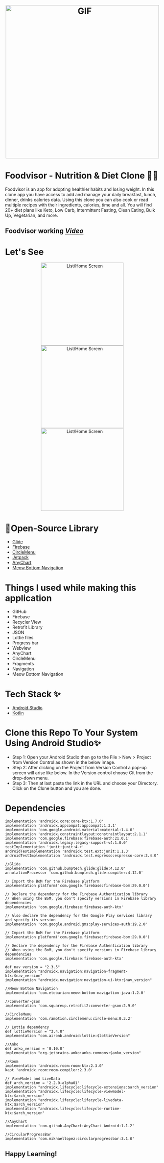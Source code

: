 <h1 align="center"> <img alt="GIF" src="src/foodvisor-src/FV-logo-horiz-green2.png" width = 500/></h1>

# **Foodvisor - Nutrition & Diet Clone 🤩🔥** 
Foodvisor is an app for adopting healthier habits and losing weight. In this clone app you have access to add and manage your daily breakfast, lunch, dinner, drinks calories data. Using this clone you can also cook or read multiple recipes with their ingredients, calories, time and all. You will find 20+ diet plans like Keto, Low Carb, Intermittent Fasting, Clean Eating, Bulk Up, Vegetarian, and more.

## Foodvisor working *[Video](https://drive.google.com/file/d/16Cu1sorftvj-CFHfXNQhweCbcHRz8n08/view?usp=sharing)*

# Let's See
<p align="center">
  <img src="src/foodvisor-src/Screenshot_3.jpg" width="270" alt="List/Home Screen">
  <img src="src/foodvisor-src/Screenshot_2.jpg" width="270" alt="List/Home Screen">
  <img src="src/foodvisor-src/Screenshot_4.jpg" width="270" alt="List/Home Screen">
</p>

# 🔗Open-Source Library

* [Glide](https://github.com/bumptech/glide)
* [Firebase](https://firebase.google.com/docs/auth)
* [CircleMenu](https://github.com/Ramotion/circle-menu)
* [Jetpack](https://developer.android.com/jetpack)
* [AnyChart](https://github.com/AnyChart/AnyChart-Android)
* [Meow Bottom Navigation](https://github.com/oneHamidreza/MeowBottomNavigation)

# Things I used while making this application

* GitHub
* Firebase
* Recycler View
* Retrofit Library
* JSON
* Lottie files
* Progress bar
* Webview
* AnyChart
* CircleMenu
* Fragments
* Navigation
* Meow Bottom Navigation

# Tech Stack ✨

* [Android Studio](https://developer.android.com/studio)
* [Kotlin](https://kotlinlang.org/)

# Clone this Repo To Your System Using Android Studio✨

* Step 1: Open your Android Studio then go to the File > New > Project from Version Control as shown in the below image.
* Step 2: After clicking on the Project from Version Control a pop-up screen will arise like below. In the Version control choose Git from the drop-down menu.
* Step 3: Then at last paste the link in the URL and choose your Directory. Click on the Clone button and you are done.

# Dependencies 

    implementation 'androidx.core:core-ktx:1.7.0'
    implementation 'androidx.appcompat:appcompat:1.3.1'
    implementation 'com.google.android.material:material:1.4.0'
    implementation 'androidx.constraintlayout:constraintlayout:2.1.1'
    implementation 'com.google.firebase:firebase-auth:21.0.1'
    implementation 'androidx.legacy:legacy-support-v4:1.0.0'
    testImplementation 'junit:junit:4.+'
    androidTestImplementation 'androidx.test.ext:junit:1.1.3'
    androidTestImplementation 'androidx.test.espresso:espresso-core:3.4.0'

    //Glide
    implementation 'com.github.bumptech.glide:glide:4.12.0'
    annotationProcessor 'com.github.bumptech.glide:compiler:4.12.0'

    // Import the BoM for the Firebase platform
    implementation platform('com.google.firebase:firebase-bom:29.0.0')

    // Declare the dependency for the Firebase Authentication library
    // When using the BoM, you don't specify versions in Firebase library dependencies
    implementation 'com.google.firebase:firebase-auth-ktx'

    // Also declare the dependency for the Google Play services library and specify its version
    implementation 'com.google.android.gms:play-services-auth:19.2.0'

    // Import the BoM for the Firebase platform
    implementation platform('com.google.firebase:firebase-bom:29.0.0')

    // Declare the dependency for the Firebase Authentication library
    // When using the BoM, you don't specify versions in Firebase library dependencies
    implementation 'com.google.firebase:firebase-auth-ktx'

    def nav_version = "2.3.5"
    implementation "androidx.navigation:navigation-fragment-ktx:$nav_version"
    implementation "androidx.navigation:navigation-ui-ktx:$nav_version"

    //Meow Bottom Navigation
    implementation 'com.etebarian:meow-bottom-navigation-java:1.2.0'
    
    //converter-gson
    implementation 'com.squareup.retrofit2:converter-gson:2.9.0'

    //CircleMenu
    implementation 'com.ramotion.circlemenu:circle-menu:0.3.2'

    // Lottie dependency
    def lottieVersion = "3.4.0"
    implementation "com.airbnb.android:lottie:$lottieVersion"

    //Anko
    def anko_version = '0.10.0'
    implementation "org.jetbrains.anko:anko-commons:$anko_version"

    //Room
    implementation 'androidx.room:room-ktx:2.3.0'
    kapt 'androidx.room:room-compiler:2.3.0'
    
    // ViewModel and LiveData
    def arch_version = '2.2.0-alpha01'
    implementation "androidx.lifecycle:lifecycle-extensions:$arch_version"
    implementation "androidx.lifecycle:lifecycle-viewmodel-ktx:$arch_version"
    implementation "androidx.lifecycle:lifecycle-livedata-ktx:$arch_version"
    implementation "androidx.lifecycle:lifecycle-runtime-ktx:$arch_version"

    //AnyChart
    implementation 'com.github.AnyChart:AnyChart-Android:1.1.2'

    //CircularProgressBar
    implementation 'com.mikhaellopez:circularprogressbar:3.1.0'
  
    
## Happy Learning!
